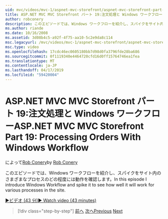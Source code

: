 ```yaml
---
uid: mvc/videos/mvc-1/aspnet-mvc-storefront/aspnet-mvc-storefront-part-19-processing-orders-with-windows-workflow
title: ASP.NET MVC MVC Storefront パート 19:注文処理と Windows ワークフロー |Microsoft Docs
author: robconery
description: このエピソードでは、Windows ワークフローを紹介し、スパイクをサイト内のさまざまなプロセスのどの程度には動作を確認します。
ms.author: riande
ms.date: 10/16/2008
ms.assetid: 3d08b4c5-a92f-4f75-aa10-5c2e9da8c114
msc.legacyurl: /mvc/videos/mvc-1/aspnet-mvc-storefront/aspnet-mvc-storefront-part-19-processing-orders-with-windows-workflow
msc.type: video
ms.openlocfilehash: 17cdc46ec0605180bb7d98d0fa3796fde28ba686
ms.sourcegitcommit: 0f1119340e4464720cfd16d0ff15764746ea1fea
ms.translationtype: MT
ms.contentlocale: ja-JP
ms.lasthandoff: 04/17/2019
ms.locfileid: "59420004"
---
```

# <a name="aspnet-mvc-mvc-storefront-part-19-processing-orders-with-windows-workflow"></a><span data-ttu-id="316cf-103">ASP.NET MVC MVC Storefront パート 19:注文処理と Windows ワークフロー</span><span class="sxs-lookup"><span data-stu-id="316cf-103">ASP.NET MVC MVC Storefront Part 19: Processing Orders With Windows Workflow</span></span>

<span data-ttu-id="316cf-104">によって[Rob Conery](https://github.com/robconery)</span><span class="sxs-lookup"><span data-stu-id="316cf-104">by [Rob Conery](https://github.com/robconery)</span></span>

<span data-ttu-id="316cf-105">このエピソードでは、Windows ワークフローを紹介し、スパイクをサイト内のさまざまなプロセスのどの程度には動作を確認します。</span><span class="sxs-lookup"><span data-stu-id="316cf-105">In this episode I introduce Windows Workflow and spike it to see how well it will work for various processes in the site.</span></span>

[<span data-ttu-id="316cf-106">&#9654;ビデオ (43 分)</span><span class="sxs-lookup"><span data-stu-id="316cf-106">&#9654; Watch video (43 minutes)</span></span>](https://channel9.msdn.com/Blogs/ASP-NET-Site-Videos/aspnet-mvc-mvc-storefront-part-19-processing-orders-with-windows-workflow)

> [!div class="step-by-step"]
> <span data-ttu-id="316cf-107">[前へ](aspnet-mvc-storefront-part-18-creating-an-experience.md)
> [次へ](aspnet-mvc-storefront-part-19a-windows-workflow-followup.md)</span><span class="sxs-lookup"><span data-stu-id="316cf-107">[Previous](aspnet-mvc-storefront-part-18-creating-an-experience.md)
[Next](aspnet-mvc-storefront-part-19a-windows-workflow-followup.md)</span></span>
